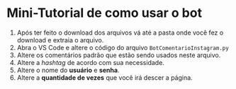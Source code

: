 
# Mini-Tutorial de como usar o bot

1. Após ter feito o download dos arquivos vá até a pasta onde você fez o download e extraia o arquivo.
2. Abra o VS Code e altere o código do arquivo `BotComentarioInstagram.py`
3. Altere os comentários padrão que estão sendo usados neste arquivo.
4. Altere a *hashtag* de acordo com sua necessidade.
5. Altere o nome do **usuário** e **senha**.
6. Altere a **quantidade de vezes** que você irá descer a página.

